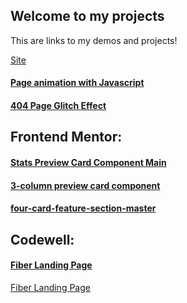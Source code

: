## Welcome to my projects
This are links to my demos and projects!

[Site](https://simocava.github.io/Projects/)

#### [Page animation with Javascript](https://simocava.github.io/Projects/page-animation-with-javascript) 
#### [404 Page Glitch Effect](https://simocava.github.io/Projects/404_page_glitch_effect)

## Frontend Mentor:
#### [Stats Preview Card Component Main](https://simocava.github.io/Projects/stats-preview-card-component-main)
#### [3-column preview card component](https://simocava.github.io/Projects/3-column-preview-card-component-main)
#### [four-card-feature-section-master](https://simocava.github.io/Projects/four-card-feature-section-master)

## Codewell:
#### [Fiber Landing Page](https://simocava.github.io/Projects/fiber-landing-page)
[Fiber Landing Page](https://simocava.github.io/Projects/fiber-landing-page/register)
